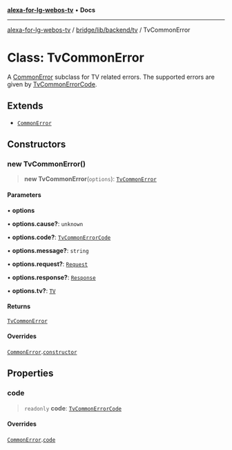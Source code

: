 [**alexa-for-lg-webos-tv**](../../../../../README.md) • **Docs**

***

[alexa-for-lg-webos-tv](../../../../../modules.md) / [bridge/lib/backend/tv](../README.md) / TvCommonError

# Class: TvCommonError

A [CommonError](../../../../../common/error/classes/CommonError.md) subclass for TV related
errors. The supported errors are given by [TvCommonErrorCode](../type-aliases/TvCommonErrorCode.md).

## Extends

- [`CommonError`](../../../../../common/error/classes/CommonError.md)

## Constructors

### new TvCommonError()

> **new TvCommonError**(`options`): [`TvCommonError`](TvCommonError.md)

#### Parameters

• **options**

• **options.cause?**: `unknown`

• **options.code?**: [`TvCommonErrorCode`](../type-aliases/TvCommonErrorCode.md)

• **options.message?**: `string`

• **options.request?**: [`Request`](../../../../types/lgtv2/namespaces/export=/interfaces/Request.md)

• **options.response?**: [`Response`](../../../../types/lgtv2/namespaces/export=/interfaces/Response.md)

• **options.tv?**: [`TV`](../interfaces/TV.md)

#### Returns

[`TvCommonError`](TvCommonError.md)

#### Overrides

[`CommonError`](../../../../../common/error/classes/CommonError.md).[`constructor`](../../../../../common/error/classes/CommonError.md#constructors)

## Properties

### code

> `readonly` **code**: [`TvCommonErrorCode`](../type-aliases/TvCommonErrorCode.md)

#### Overrides

[`CommonError`](../../../../../common/error/classes/CommonError.md).[`code`](../../../../../common/error/classes/CommonError.md#code)
